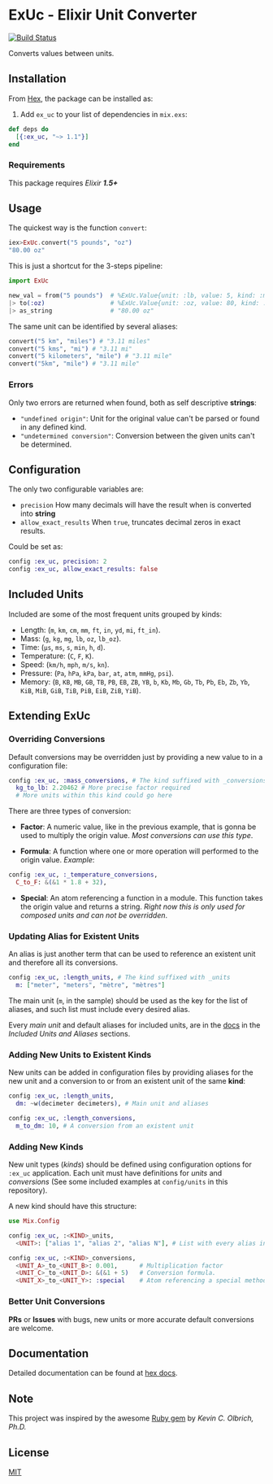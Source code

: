 # ExUc - Elixir Unit Converter

[![Build Status](https://circleci.com/gh/carturoch/ex_uc.svg?style=shield&circle-token=fd3d9870245619fd325e90c5cabfb70109eb139b)](https://circleci.com/gh/carturoch/ex_uc)

Converts values between units.

## Installation

From [Hex](https://hexdocs.pm/ex_uc), the package can be installed as:

  1. Add `ex_uc` to your list of dependencies in `mix.exs`:

```elixir
def deps do
  [{:ex_uc, "~> 1.1"}]
end
```

### Requirements

This package requires _Elixir **1.5+**_

## Usage

The quickest way is the function `convert`:
```elixir
iex>ExUc.convert("5 pounds", "oz")
"80.00 oz"
```
This is just a shortcut for the 3-steps pipeline:
```elixir
import ExUc

new_val = from("5 pounds")  # %ExUc.Value{unit: :lb, value: 5, kind: :mass}
|> to(:oz)                  # %ExUc.Value{unit: :oz, value: 80, kind: :mass}
|> as_string                # "80.00 oz"
```

The same unit can be identified by several aliases:
```elixir
convert("5 km", "miles") # "3.11 miles"
convert("5 kms", "mi") # "3.11 mi"
convert("5 kilometers", "mile") # "3.11 mile"
convert("5km", "mile") # "3.11 mile"
```

### Errors

Only two errors are returned when found, both as self descriptive **strings**:

  - `"undefined origin"`: Unit for the original value can't be parsed or found in any defined kind.
  - `"undetermined conversion"`: Conversion between the given units can't be determined.


## Configuration

The only two configurable variables are:

  - `precision` How many decimals will have the result when is converted into **string**
  - `allow_exact_results` When `true`, truncates decimal zeros in exact results.

Could be set as:
```elixir
config :ex_uc, precision: 2
config :ex_uc, allow_exact_results: false
```

## Included Units

Included are some of the most frequent units grouped by kinds:

  - Length: (`m`, `km`, `cm`, `mm`, `ft`, `in`, `yd`, `mi`, `ft_in`).
  - Mass: (`g`, `kg`, `mg`, `lb`, `oz`, `lb_oz`).
  - Time: (`μs`, `ms`, `s`, `min`, `h`, `d`).
  - Temperature: (`C`, `F`, `K`).
  - Speed: (`km/h`, `mph`, `m/s`, `kn`).
  - Pressure: (`Pa`,  `hPa`,  `kPa`,  `bar`,  `at`,  `atm`,  `mmHg`,  `psi`).
  - Memory: (`B`, `KB`, `MB`, `GB`, `TB`, `PB`, `EB`, `ZB`, `YB`, `b`, `Kb`, `Mb`, `Gb`, `Tb`, `Pb`, `Eb`, `Zb`, `Yb`, `KiB`, `MiB`, `GiB`, `TiB`, `PiB`, `EiB`, `ZiB`, `YiB`).

## Extending ExUc

### Overriding Conversions

Default conversions may be overridden just by providing a new value to in a configuration file:

```elixir
config :ex_uc, :mass_conversions, # The kind suffixed with _conversions
  kg_to_lb: 2.20462 # More precise factor required
  # More units within this kind could go here
```

There are three types of conversion:

- **Factor**: A numeric value, like in the previous example, that is gonna be used to multiply the origin value. _Most conversions can use this type_.

- **Formula**: A function where one or more operation will performed to the origin value.
_Example_:
```elixir
config :ex_uc, :_temperature_conversions,
  C_to_F: &(&1 * 1.8 + 32),
```

- **Special**: An atom referencing a function in a module. This function takes the origin value and returns a string. _Right now this is only used for composed units and can not be overridden_.

### Updating Alias for Existent Units

An alias is just another term that can be used to reference an existent unit and therefore all its conversions.

```elixir
config :ex_uc, :length_units, # The kind suffixed with _units
  m: ["meter", "meters", "mètre", "mètres"]
```

The main unit (`m`, in the sample) should be used as the key for the list of aliases, and such list must include every desired alias.

Every _main unit_ and default aliases for included units, are in the [docs](https://hexdocs.pm/ex_uc) in the *Included Units and Aliases* sections.

### Adding New Units to Existent **Kinds**

New units can be added in configuration files by providing aliases for the new unit and a conversion to or from an existent unit of the same **kind**:

```elixir
config :ex_uc, :length_units,
  dm: ~w(decimeter decimeters), # Main unit and aliases

config :ex_uc, :length_conversions,
  m_to_dm: 10, # A conversion from an existent unit
```

### Adding New **Kinds**

New unit types (_kinds_) should be defined using configuration options for `:ex_uc` application. Each unit must have definitions for _units_ and _conversions_ (See some included examples at `config/units` in this repository).

A new kind should have this structure:

```elixir
use Mix.Config

config :ex_uc, :<KIND>_units,
  <UNIT>: ["alias 1", "alias 2", "alias N"], # List with every alias intended to relate to unit identified by UNIT

config :ex_uc, :<KIND>_conversions,
  <UNIT_A>_to_<UNIT_B>: 0.001,      # Multiplication factor
  <UNIT_C>_to_<UNIT_D>: &(&1 + 5)   # Conversion formula.
  <UNIT_X>_to_<UNIT_Y>: :special    # Atom referencing a special method.  
```

### Better Unit Conversions

**PRs** or **Issues** with bugs, new units or more accurate default conversions are welcome.

## Documentation

Detailed documentation can be found at [hex docs](https://hexdocs.pm/ex_uc).

## Note

This project was inspired by the awesome [Ruby gem](https://github.com/olbrich/ruby-units) by _Kevin C. Olbrich, Ph.D._

## License

[MIT](https://github.com/carturoch/ex_uc/blob/master/License.md)
